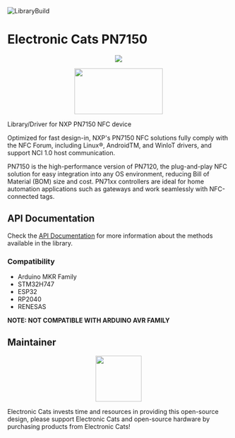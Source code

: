 ![LibraryBuild](https://github.com/ElectronicCats/ElectronicCats-PN7150/workflows/LibraryBuild/badge.svg?branch=master)

# Electronic Cats PN7150

<p align="center">
  <img src="https://github.com/ElectronicCats/ElectronicCats-PN7150/assets/122187221/e2285142-2924-4075-80d5-c9397a16178c" />
</p>

<p align=center>
<a href="https://github.com/ElectronicCats/ElectronicCats-PN7150/wiki">
  <img src="https://github.com/ElectronicCats/ElectronicCats-PN7150/assets/122187221/74aaa2cf-20bf-45dc-b072-7afd0b28949d" width="200" height="104" />
</a>
</p>

Library/Driver for NXP PN7150 NFC device

Optimized for fast design-in, NXP's PN7150 NFC solutions fully comply with the NFC Forum, including Linux®, AndroidTM, and WinIoT drivers, and support NCI 1.0 host communication.

PN7150 is the high-performance version of PN7120, the plug-and-play NFC solution for easy integration into any OS environment, reducing Bill of Material (BOM) size and cost. PN71xx controllers are ideal for home automation applications such as gateways and work seamlessly with NFC-connected tags.

## API Documentation

Check the [API Documentation](/API.md) for more information about the methods available in the library.

### Compatibility

* Arduino MKR Family
* STM32H747 
* ESP32  
* RP2040 
* RENESAS

**NOTE: NOT COMPATIBLE WITH ARDUINO AVR FAMILY**

## Maintainer

<a href="https://github.com/sponsors/ElectronicCats">
 <p align="center">
  <img src="https://electroniccats.com/wp-content/uploads/2020/07/Badge_GHS.png" height="104" />
 </p>
</a>

Electronic Cats invests time and resources in providing this open-source design, please support Electronic Cats and open-source hardware by purchasing products from Electronic Cats!
